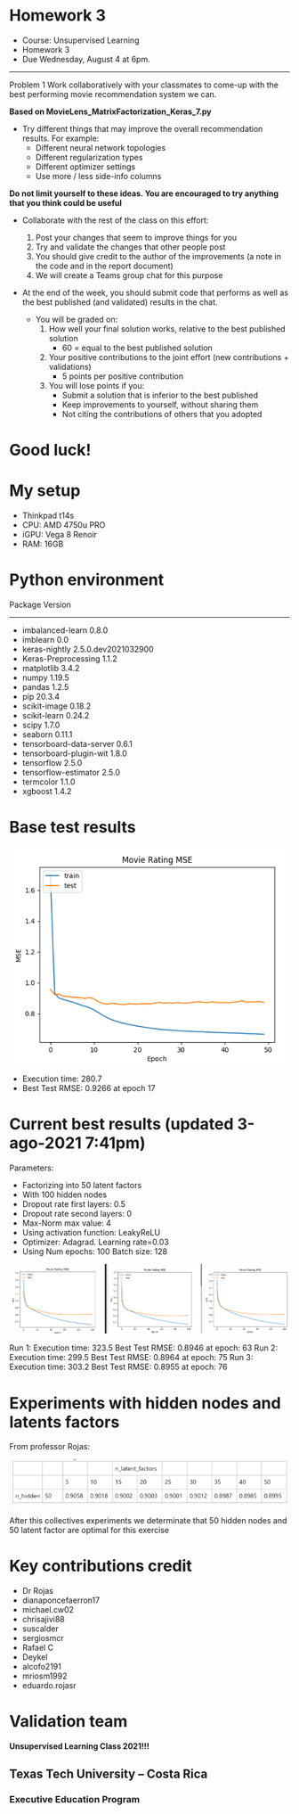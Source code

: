 # Homework 3

* Course: Unsupervised Learning
* Homework 3
* Due Wednesday, August 4 at 6pm.

---
Problem 1
Work collaboratively with your classmates to come-up with the best performing movie recommendation system we can.

**Based on MovieLens_MatrixFactorization_Keras_7.py**

* Try different things that may improve the overall recommendation results. For example:
  * Different neural network topologies
  * Different regularization types
  * Different optimizer settings
  * Use more / less side-info columns

**Do not limit yourself to these ideas.  You are encouraged to try anything that you think could be useful**

* Collaborate with the rest of the class on this effort:
  1. Post your changes that seem to improve things for you
  2. Try and validate the changes that other people post
  3. You should give credit to the author of the improvements (a note in the code and in the report document)
  4. We will create a Teams group chat for this purpose

* At the end of the week, you should submit code that performs as well as the best published (and validated) results in the chat.
  * You will be graded on:
      1. How well your final solution works, relative to the best published solution
          * 60 = equal to the best published solution
      2. Your positive contributions to the joint effort (new contributions + validations)
          * 5 points per positive contribution
      3. You will lose points if you:
           * Submit a solution that is inferior to the best published
           * Keep improvements to yourself, without sharing them
           * Not citing the contributions of others that you adopted

# Good luck!

# My setup
* Thinkpad t14s
* CPU:  AMD 4750u PRO
* iGPU: Vega 8 Renoir
* RAM:  16GB

# Python environment

Package                 Version
----------------------- -------------------
* imbalanced-learn        0.8.0
* imblearn                0.0
* keras-nightly           2.5.0.dev2021032900
* Keras-Preprocessing     1.1.2
* matplotlib              3.4.2
* numpy                   1.19.5
* pandas                  1.2.5
* pip                     20.3.4
* scikit-image            0.18.2
* scikit-learn            0.24.2
* scipy                   1.7.0
* seaborn                 0.11.1
* tensorboard-data-server 0.6.1
* tensorboard-plugin-wit  1.8.0
* tensorflow              2.5.0
* tensorflow-estimator    2.5.0
* termcolor               1.1.0
* xgboost                 1.4.2

# Base test results

![Base_result](img/Base_test.png)

* Execution time: 280.7
* Best Test RMSE: 0.9266 at epoch 17

# Current best results (updated 3-ago-2021 7:41pm)

Parameters:

* Factorizing into 50 latent factors
* With 100 hidden nodes
* Dropout rate first layers: 0.5
* Dropout rate second layers: 0
* Max-Norm max value: 4
* Using activation function: LeakyReLU
* Optimizer: Adagrad.  Learning rate=0.03
* Using Num epochs: 100 Batch size: 128

![test_results](img/validation_8.png)


Run 1: Execution time: 323.5 Best Test RMSE: 0.8946 at epoch: 63
Run 2: Execution time: 299.5 Best Test RMSE: 0.8964 at epoch: 75
Run 3: Execution time: 303.2 Best Test RMSE: 0.8955 at epoch: 76

# Experiments with hidden nodes and latents factors

From professor Rojas:

![test_results](img/hidden_nodes_latent_factors.png)

After this collectives experiments we determinate that 50 hidden nodes
and 50 latent factor are optimal for this exercise

# Key contributions credit

* Dr Rojas
* dianaponcefaerron17
* michael.cw02
* chrisajivi88
* suscalder
* sergiosmcr
* Rafael C
* Deykel
* alcofo2191
* mriosm1992
* eduardo.rojasr

# Validation team

**Unsupervised Learning Class 2021!!!**

## Texas Tech University – Costa Rica
###  Executive Education Program
